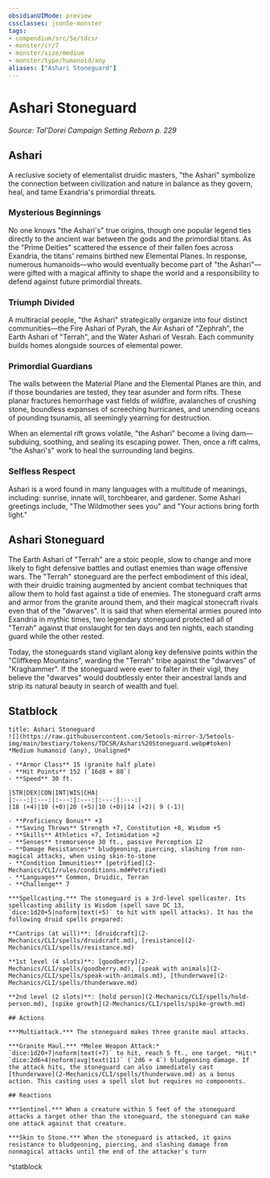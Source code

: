 ```yaml
---
obsidianUIMode: preview
cssclasses: json5e-monster
tags:
- compendium/src/5e/tdcsr
- monster/cr/7
- monster/size/medium
- monster/type/humanoid/any
aliases: ["Ashari Stoneguard"]
---
```

# Ashari Stoneguard
*Source: Tal'Dorei Campaign Setting Reborn p. 229*  

## Ashari

A reclusive society of elementalist druidic masters, "the Ashari" symbolize the connection between civilization and nature in balance as they govern, heal, and tame Exandria's primordial threats.

### Mysterious Beginnings

No one knows "the Ashari's" true origins, though one popular legend ties directly to the ancient war between the gods and the primordial titans. As the "Prime Deities" scattered the essence of their fallen foes across Exandria, the titans' remains birthed new Elemental Planes. In response, numerous humanoids—who would eventually become part of "the Ashari"—were gifted with a magical affinity to shape the world and a responsibility to defend against future primordial threats.

### Triumph Divided

A multiracial people, "the Ashari" strategically organize into four distinct communities—the Fire Ashari of Pyrah, the Air Ashari of "Zephrah", the Earth Ashari of "Terrah", and the Water Ashari of Vesrah. Each community builds homes alongside sources of elemental power.

### Primordial Guardians

The walls between the Material Plane and the Elemental Planes are thin, and if those boundaries are tested, they tear asunder and form rifts. These planar fractures hemorrhage vast fields of wildfire, avalanches of crushing stone, boundless expanses of screeching hurricanes, and unending oceans of pounding tsunamis, all seemingly yearning for destruction.

When an elemental rift grows volatile, "the Ashari" become a living dam—subduing, soothing, and sealing its escaping power. Then, once a rift calms, "the Ashari's" work to heal the surrounding land begins.

### Selfless Respect

Ashari is a word found in many languages with a multitude of meanings, including: sunrise, innate will, torchbearer, and gardener. Some Ashari greetings include, "The Wildmother sees you" and "Your actions bring forth light."

## Ashari Stoneguard

The Earth Ashari of "Terrah" are a stoic people, slow to change and more likely to fight defensive battles and outlast enemies than wage offensive wars. The "Terrah" stoneguard are the perfect embodiment of this ideal, with their druidic training augmented by ancient combat techniques that allow them to hold fast against a tide of enemies. The stoneguard craft arms and armor from the granite around them, and their magical stonecraft rivals even that of the "dwarves". It is said that when elemental armies poured into Exandria in mythic times, two legendary stoneguard protected all of "Terrah" against that onslaught for ten days and ten nights, each standing guard while the other rested.

Today, the stoneguards stand vigilant along key defensive points within the "Cliffkeep Mountains", warding the "Terrah" tribe against the "dwarves" of "Kraghammer". If the stoneguard were ever to falter in their vigil, they believe the "dwarves" would doubtlessly enter their ancestral lands and strip its natural beauty in search of wealth and fuel.

## Statblock

```ad-statblock
title: Ashari Stoneguard
![](https://raw.githubusercontent.com/5etools-mirror-3/5etools-img/main/bestiary/tokens/TDCSR/Ashari%20Stoneguard.webp#token)
*Medium humanoid (any), Unaligned*

- **Armor Class** 15 (granite half plate)
- **Hit Points** 152 (`16d8 + 80`)
- **Speed** 30 ft.

|STR|DEX|CON|INT|WIS|CHA|
|:---:|:---:|:---:|:---:|:---:|:---:|
|18 (+4)|10 (+0)|20 (+5)|10 (+0)|14 (+2)| 9 (-1)|

- **Proficiency Bonus** +3
- **Saving Throws** Strength +7, Constitution +8, Wisdom +5
- **Skills** Athletics +7, Intimidation +2
- **Senses** tremorsense 30 ft., passive Perception 12
- **Damage Resistances** bludgeoning, piercing, slashing from non-magical attacks, when using skin-to-stone
- **Condition Immunities** [petrified](2-Mechanics/CLI/rules/conditions.md#Petrified)
- **Languages** Common, Druidic, Terran
- **Challenge** 7

***Spellcasting.*** The stoneguard is a 3rd-level spellcaster. Its spellcasting ability is Wisdom (spell save DC 13, `dice:1d20+5|noform|text(+5)` to hit with spell attacks). It has the following druid spells prepared:

**Cantrips (at will)**: [druidcraft](2-Mechanics/CLI/spells/druidcraft.md), [resistance](2-Mechanics/CLI/spells/resistance.md)

**1st level (4 slots)**: [goodberry](2-Mechanics/CLI/spells/goodberry.md), [speak with animals](2-Mechanics/CLI/spells/speak-with-animals.md), [thunderwave](2-Mechanics/CLI/spells/thunderwave.md)

**2nd level (2 slots)**: [hold person](2-Mechanics/CLI/spells/hold-person.md), [spike growth](2-Mechanics/CLI/spells/spike-growth.md)

## Actions

***Multiattack.*** The stoneguard makes three granite maul attacks.

***Granite Maul.*** *Melee Weapon Attack:* `dice:1d20+7|noform|text(+7)` to hit, reach 5 ft., one target. *Hit:* `dice:2d6+4|noform|avg|text(11)` (`2d6 + 4`) bludgeoning damage. If the attack hits, the stoneguard can also immediately cast [thunderwave](2-Mechanics/CLI/spells/thunderwave.md) as a bonus action. This casting uses a spell slot but requires no components.

## Reactions

***Sentinel.*** When a creature within 5 feet of the stoneguard attacks a target other than the stoneguard, the stoneguard can make one attack against that creature.

***Skin to Stone.*** When the stoneguard is attacked, it gains resistance to bludgeoning, piercing, and slashing damage from nonmagical attacks until the end of the attacker's turn
```
^statblock